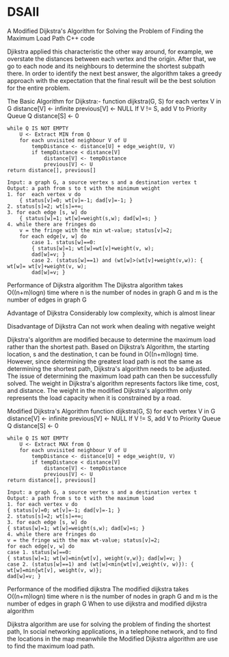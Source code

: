 # DSAII
A Modified Dijkstra's Algorithm for Solving the Problem of Finding the Maximum Load Path C++ code

Djikstra applied this characteristic the other way around, for example, we overstate the distances between each vertex and the origin. After that, we go to each node and its neighbours to determine the shortest subpath there. In order to identify the next best answer, the algorithm takes a greedy approach with the expectation that the final result will be the best solution for the entire problem.

The Basic Algorithm for Dijkstra:-
function dijkstra(G, S)
    for each vertex V in G
        distance[V] <- infinite
        previous[V] <- NULL
        If V != S, add V to Priority Queue Q
    distance[S] <- 0
	
    while Q IS NOT EMPTY
        U <- Extract MIN from Q
        for each unvisited neighbour V of U
            tempDistance <- distance[U] + edge_weight(U, V)
            if tempDistance < distance[V]
                distance[V] <- tempDistance
                previous[V] <- U
    return distance[], previous[]

    Input: a graph G, a source vertex s and a destination vertex t
	Output: a path from s to t with the minimum weight 
	1. for 	each vertex v do
		{ status[v]=0; wt[v]=-1; dad[v]=-1; } 
	2. status[s]=2; wt[s]=+∞;
	3. for each edge [s, w] do
		{ status[w]=1; wt[w]=weight(s,w); dad[w]=s; }
	4. while there are fringes do
		v = the fringe with the min wt-value; status[v]=2;
		for each edge[v, w] do
			case 1. status[w]==0:
			{ status[w]=1; wt[w]=wt[v]+weight(v, w);
			dad[w]=v; }
			case 2. (status[w]==1) and (wt[w]>(wt[v]+weight(v,w)): { wt[w]= wt[v]+weight(v, w);
			dad[w]=v; }
    
Performance of Dijkstra algorithm
The Dijkstra algorithm takes O((n+m)logn) time where n is the number of nodes in graph G and m is the number of edges in graph G

Advantage of Dijkstra
Considerably low complexity, which is almost linear

Disadvantage of Dijkstra
Can not work when dealing with negative weight

Dijkstra's algorithm are modified because to determine the maximum load rather than the shortest path. Based on Dijkstra’s Algorithm, the starting location, s and the destination, t can be found in O((n+m)logn) time. However, since determining the greatest load path is not the same as determining the shortest path, Dijkstra's algorithm needs to be adjusted. The issue of determining the maximum load path can then be successfully solved. The weight in Dijkstra's algorithm represents factors like time, cost, and distance. The weight in the modified Dijkstra's algorithm only represents the load capacity when it is constrained by a road.

Modified Dijkstra's Algorithm
function dijkstra(G, S)
    for each vertex V in G
        distance[V] <- infinite
        previous[V] <- NULL
        If V != S, add V to Priority Queue Q
    distance[S] <- 0
	
    while Q IS NOT EMPTY
        U <- Extract MAX from Q
        for each unvisited neighbour V of U
            tempDistance <- distance[U] + edge_weight(U, V)
            if tempDistance < distance[V]
                distance[V] <- tempDistance
                previous[V] <- U
    return distance[], previous[]

    Input: a graph G, a source vertex s and a destination vertex t
	Output: a path from s to t with the maximum load 
	1. for each vertex v do
	{ status[v]=0; wt[v]=-1; dad[v]=-1; } 
	2. status[s]=2; wt[s]=+∞;
	3. for each edge [s, w] do
	{ status[w]=1; wt[w]=weight(s,w); dad[w]=s; } 
	4. while there are fringes do
	v = the fringe with the max wt-value; status[v]=2;
	for each edge[v, w] do
	case 1. status[w]==0:
	{ status[w]=1; wt[w]=min{wt[v], weight(v,w)}; dad[w]=v; }
	case 2. (status[w]==1) and (wt[w]<min{wt[v],weight(v, w)}): { wt[w]=min{wt[v], weight(v, w)};
	dad[w]=v; }

Performance of the modified dijkstra
The modified dijkstra takes O((n+m)logn) time where n is the number of nodes in graph G and m is the number of edges in graph G
When to use dijkstra and modified dijkstra algorithm

Dijkstra algorithm are use for solving the problem of finding the shortest path, In social networking applications, in a telephone network, and to find the locations in the map meanwhile the Modified Dijkstra algorithm are use to find the maximum load path.


    
    
